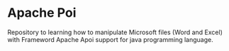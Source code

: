 # Apache Poi

Repository to learning how to manipulate Microsoft files (Word and Excel) with Frameword Apache Apoi support for java programming language.



